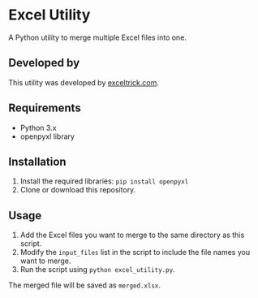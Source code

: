 # Excel Utility

A Python utility to merge multiple Excel files into one.

## Developed by

This utility was developed by [exceltrick.com](https://www.exceltrick.com).

## Requirements

- Python 3.x
- openpyxl library

## Installation

1. Install the required libraries: `pip install openpyxl`
2. Clone or download this repository.

## Usage

1. Add the Excel files you want to merge to the same directory as this script.
2. Modify the `input_files` list in the script to include the file names you want to merge.
3. Run the script using `python excel_utility.py`.

The merged file will be saved as `merged.xlsx`.
